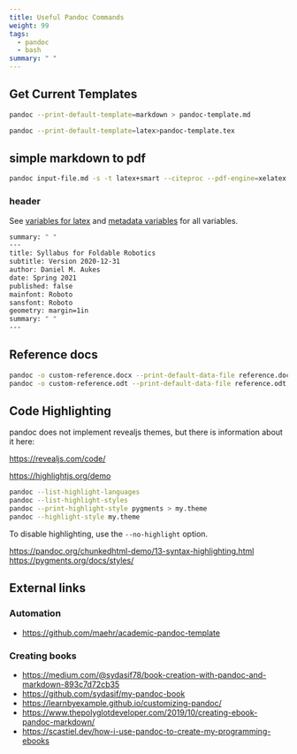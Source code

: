 ```yaml
---
title: Useful Pandoc Commands
weight: 99
tags:
  - pandoc
  - bash
summary: " "
---
```


## Get Current Templates

```bash
pandoc --print-default-template=markdown > pandoc-template.md
```

```bash
pandoc --print-default-template=latex>pandoc-template.tex
```

## simple markdown to pdf

```bash
pandoc input-file.md -s -t latex+smart --citeproc --pdf-engine=xelatex --no-highlight -o output-file.pdf
```

### header

See [variables for latex](https://pandoc.org/MANUAL.html#variables-for-latex) and [metadata variables](https://pandoc.org/MANUAL.html#metadata-variables) for all variables.

```bash
summary: " "
---
title: Syllabus for Foldable Robotics 
subtitle: Version 2020-12-31
author: Daniel M. Aukes
date: Spring 2021
published: false
mainfont: Roboto
sansfont: Roboto
geometry: margin=1in
summary: " "
---
```

## Reference docs

```bash
pandoc -o custom-reference.docx --print-default-data-file reference.docx
pandoc -o custom-reference.odt --print-default-data-file reference.odt
```

## Code Highlighting

pandoc does not implement revealjs themes, but there is information about it here:

<https://revealjs.com/code/>



https://highlightjs.org/demo


```bash
pandoc --list-highlight-languages
pandoc --list-highlight-styles
pandoc --print-highlight-style pygments > my.theme
pandoc --highlight-style my.theme
```

To disable highlighting, use the ```--no-highlight``` option.

<https://pandoc.org/chunkedhtml-demo/13-syntax-highlighting.html>
<https://pygments.org/docs/styles/>

## External links

### Automation

* <https://github.com/maehr/academic-pandoc-template>

### Creating books

* <https://medium.com/@sydasif78/book-creation-with-pandoc-and-markdown-893c7d72cb35>
* <https://github.com/sydasif/my-pandoc-book>
* <https://learnbyexample.github.io/customizing-pandoc/>
* <https://www.thepolyglotdeveloper.com/2019/10/creating-ebook-pandoc-markdown/>
* <https://scastiel.dev/how-i-use-pandoc-to-create-my-programming-ebooks>
